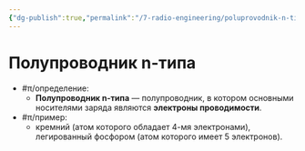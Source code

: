 ```yaml
---
{"dg-publish":true,"permalink":"/7-radio-engineering/poluprovodnik-n-tipa/","title":"Полупроводник n-типа"}
---
```



# Полупроводник n-типа

- #π/определение:
	- **Полупроводник n-типа** — полупроводник, в котором основными носителями заряда являются **электроны проводимости**.
- #π/пример:
	- кремний (атом которого обладает 4-мя электронами), легированный фосфором (атом которого имеет 5 электронов).
